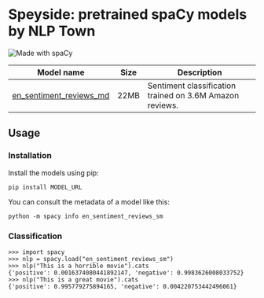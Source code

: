 # Speyside: pretrained spaCy models by NLP Town

![Made with spaCy](img/made%20with%20%E2%9D%A4%20and-spaCy-09a3d5.svg)

| Model name    | Size  | Description |
| ------------- |-------| ------------|
| [en_sentiment_reviews_md](https://github.com/nlptown/speyside/releases/download/0.0.0/en_sentiment_reviews_sm-2.0.0.tar.gz)      | 22MB  | Sentiment classification trained on 3.6M Amazon reviews. |

## Usage

### Installation

Install the models using pip: 

```
pip install MODEL_URL
```

You can consult the metadata of a model like this: 

```
python -m spacy info en_sentiment_reviews_sm
```

### Classification

```
>>> import spacy
>>> nlp = spacy.load("en_sentiment_reviews_sm")
>>> nlp("This is a horrible movie").cats
{'positive': 0.0016374080441892147, 'negative': 0.9983626008033752}
>>> nlp("This is a great movie").cats
{'positive': 0.995779275894165, 'negative': 0.004220753442496061}
```